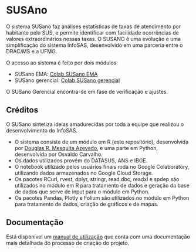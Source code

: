 
# SUSAno

O sistema SUSano faz análises estatísticas de taxas de atendimento por
habitante pelo SUS, e permite identificar com facilidade ocorrências de
valores extraordinários nessas taxas. O SUSANO é uma evolução e uma
simplificação do sistema InfoSAS, desenvolvido em uma parceria entre o
DRAC/MS e a UFMG.

O acesso ao sistema é feito por dois módulos:

  - SUSano EMA: [Colab SUSano
    EMA](https://colab.research.google.com/drive/1rGBtzqSH5hE0wQ4zy7c-%2087z1FUKmo_CK)
  - SUSano gerencial: [Colab SUSano
    gerencial](https://colab.research.google.com/drive/1rGBtzqSH5hE0wQ4zy7c-%2087z1FUKmo_CK)

O SUSano Gerencial encontra-se em fase de verificação e ajustes.

## Créditos

O SUSano sintetiza ideias amadurecidas por toda a equipe que realizou o
desenvolvimento do InfoSAS.

  - O sistema consiste de um módulo em R (este repositório),
    desenvolvida por [Douglas R. Mesquita
    Azevedo](https://www.require-r.com/), e uma parte em Python,
    desenvolvida por Osvaldo Carvalho.
  - Os dados utilizados provêm do DATASUS, ANS e IBGE.
  - O notebook utilizado pelos usuários finais roda no Google
    Colaboratory, utilizando dados armazenados no Google Cloud Storage.
  - Os pacotes RCurl, rvest, dplyr, stringr, read.dbc, readxl e spdep
    são utilizados no módulo em R para tratamento de dados e geração da
    base de dados que serve de input para o módulo em Python.
  - Os pacotes Pandas, Plotly e Folium são utilizados no módulo em
    Python para tratamento de dados, criação de gráficos e de mapas.

## Documentação

Está disponível um [manual de
utilização](https://drive.google.com/file/d/1cdtFzIR7dqR0vpgYa1-1XFf_y7T-90kt/view)
que conta com uma documentação mais detalhada do processo de criação do
projeto.
